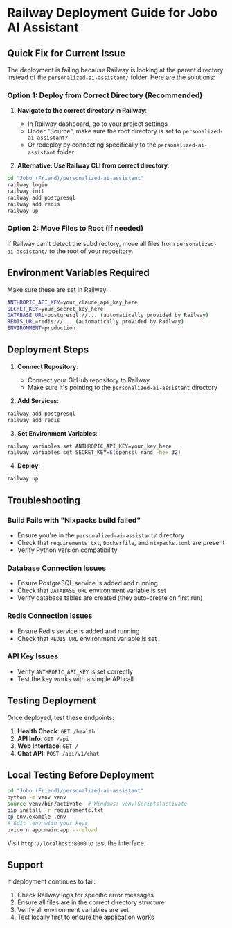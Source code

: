 # Railway Deployment Guide for Jobo AI Assistant

## Quick Fix for Current Issue

The deployment is failing because Railway is looking at the parent directory instead of the `personalized-ai-assistant/` folder. Here are the solutions:

### Option 1: Deploy from Correct Directory (Recommended)

1. **Navigate to the correct directory in Railway**:
   - In Railway dashboard, go to your project settings
   - Under "Source", make sure the root directory is set to `personalized-ai-assistant/`
   - Or redeploy by connecting specifically to the `personalized-ai-assistant` folder

2. **Alternative: Use Railway CLI from correct directory**:
```bash
cd "Jobo (Friend)/personalized-ai-assistant"
railway login
railway init
railway add postgresql
railway add redis
railway up
```

### Option 2: Move Files to Root (If needed)

If Railway can't detect the subdirectory, move all files from `personalized-ai-assistant/` to the root of your repository.

## Environment Variables Required

Make sure these are set in Railway:

```bash
ANTHROPIC_API_KEY=your_claude_api_key_here
SECRET_KEY=your_secret_key_here
DATABASE_URL=postgresql://... (automatically provided by Railway)
REDIS_URL=redis://... (automatically provided by Railway)
ENVIRONMENT=production
```

## Deployment Steps

1. **Connect Repository**:
   - Connect your GitHub repository to Railway
   - Make sure it's pointing to the `personalized-ai-assistant` directory

2. **Add Services**:
```bash
railway add postgresql
railway add redis
```

3. **Set Environment Variables**:
```bash
railway variables set ANTHROPIC_API_KEY=your_key_here
railway variables set SECRET_KEY=$(openssl rand -hex 32)
```

4. **Deploy**:
```bash
railway up
```

## Troubleshooting

### Build Fails with "Nixpacks build failed"
- Ensure you're in the `personalized-ai-assistant/` directory
- Check that `requirements.txt`, `Dockerfile`, and `nixpacks.toml` are present
- Verify Python version compatibility

### Database Connection Issues
- Ensure PostgreSQL service is added and running
- Check that `DATABASE_URL` environment variable is set
- Verify database tables are created (they auto-create on first run)

### Redis Connection Issues
- Ensure Redis service is added and running
- Check that `REDIS_URL` environment variable is set

### API Key Issues
- Verify `ANTHROPIC_API_KEY` is set correctly
- Test the key works with a simple API call

## Testing Deployment

Once deployed, test these endpoints:

1. **Health Check**: `GET /health`
2. **API Info**: `GET /api`
3. **Web Interface**: `GET /`
4. **Chat API**: `POST /api/v1/chat`

## Local Testing Before Deployment

```bash
cd "Jobo (Friend)/personalized-ai-assistant"
python -m venv venv
source venv/bin/activate  # Windows: venv\Scripts\activate
pip install -r requirements.txt
cp env.example .env
# Edit .env with your keys
uvicorn app.main:app --reload
```

Visit `http://localhost:8000` to test the interface.

## Support

If deployment continues to fail:
1. Check Railway logs for specific error messages
2. Ensure all files are in the correct directory structure
3. Verify all environment variables are set
4. Test locally first to ensure the application works 